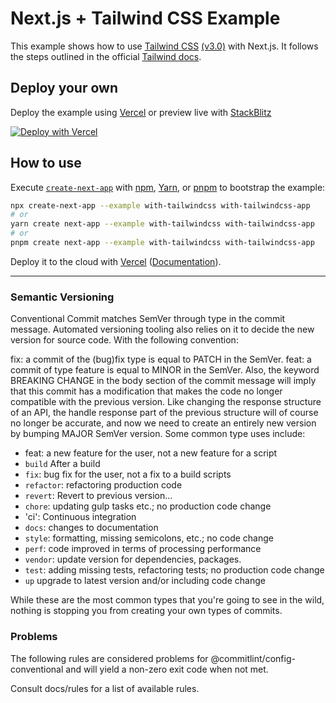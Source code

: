 # Next.js + Tailwind CSS Example

This example shows how to use [Tailwind CSS](https://tailwindcss.com/) [(v3.0)](https://tailwindcss.com/blog/tailwindcss-v3) with Next.js. It follows the steps outlined in the official [Tailwind docs](https://tailwindcss.com/docs/guides/nextjs).

## Deploy your own

Deploy the example using [Vercel](https://vercel.com?utm_source=github&utm_medium=readme&utm_campaign=next-example) or preview live with [StackBlitz](https://stackblitz.com/github/vercel/next.js/tree/canary/examples/with-tailwindcss)

[![Deploy with Vercel](https://vercel.com/button)](https://vercel.com/new/git/external?repository-url=https://github.com/vercel/next.js/tree/canary/examples/with-tailwindcss&project-name=with-tailwindcss&repository-name=with-tailwindcss)

## How to use

Execute [`create-next-app`](https://github.com/vercel/next.js/tree/canary/packages/create-next-app) with [npm](https://docs.npmjs.com/cli/init), [Yarn](https://yarnpkg.com/lang/en/docs/cli/create/), or [pnpm](https://pnpm.io) to bootstrap the example:

```bash
npx create-next-app --example with-tailwindcss with-tailwindcss-app
# or
yarn create next-app --example with-tailwindcss with-tailwindcss-app
# or
pnpm create next-app --example with-tailwindcss with-tailwindcss-app
```

Deploy it to the cloud with [Vercel](https://vercel.com/new?utm_source=github&utm_medium=readme&utm_campaign=next-example) ([Documentation](https://nextjs.org/docs/deployment)).

---

### Semantic Versioning

Conventional Commit matches SemVer through type in the commit message. Automated versioning tooling also relies on it to decide the new version for source code. With the following convention:

fix: a commit of the (bug)fix type is equal to PATCH in the SemVer.
feat: a commit of type feature is equal to MINOR in the SemVer.
Also, the keyword BREAKING CHANGE in the body section of the commit message will imply that this commit has a modification that makes the code no longer compatible with the previous version. Like changing the response structure of an API, the handle response part of the previous structure will of course no longer be accurate, and now we need to create an entirely new version by bumping MAJOR SemVer version.
Some common type uses include:

- feat: a new feature for the user, not a new feature for a script
- `build` After a build
- `fix`: bug fix for the user, not a fix to a build scripts
- `refactor`: refactoring production code
- `revert`: Revert to previous version...
- `chore`: updating gulp tasks etc.; no production code change
- 'ci': Continuous integration
- `docs`: changes to documentation
- `style`: formatting, missing semicolons, etc.; no code change
- `perf`: code improved in terms of processing performance
- `vendor`: update version for dependencies, packages.
- `test`: adding missing tests, refactoring tests; no production code change
- `up` upgrade to latest version and/or including code change

While these are the most common types that you're going to see in the wild, nothing is stopping you from creating your own types of commits.

### Problems

The following rules are considered problems for @commitlint/config-conventional and will yield a non-zero exit code when not met.

Consult docs/rules for a list of available rules.
